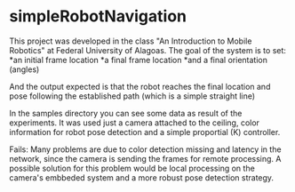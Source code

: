 # simpleRobotNavigation

This project was developed in the class "An Introduction to Mobile Robotics" at Federal University of Alagoas.
The goal of the system is to set:
*an initial frame location
*a final frame location
*and a final orientation (angles)

And the output expected is that the robot reaches the final location and pose following the established path (which is a simple straight line)

In the samples directory you can see some data as result of the experiments.
It was used just a camera attached to the ceiling, color information for robot pose detection and a simple proportial (K) controller.

Fails: Many problems are due to color detection missing and latency in the network, since the camera is sending the frames for remote processing. A possible solution for this problem would be local processing on the camera's embbeded system and a more robust pose detection strategy. 
